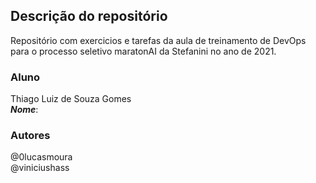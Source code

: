 ## Descrição do repositório

Repositório com exercicios e tarefas da aula de treinamento de DevOps para o processo seletivo maratonAI da Stefanini no ano de 2021.

### Aluno

Thiago Luiz de Souza Gomes  
***Nome***:  

### Autores

@0lucasmoura  
@viniciushass
